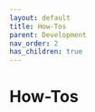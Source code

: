 ```yaml
---
layout: default
title: How-Tos
parent: Development
nav_order: 2
has_children: true
---
```

# How-Tos